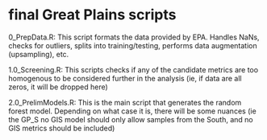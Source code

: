# final Great Plains scripts

0_PrepData.R: This script formats the data provided by EPA. Handles NaNs, checks for outliers, splits into training/testing, performs data augmentation (upsampling), etc.

1.0_Screening.R: This scripts checks if any of the candidate metrics are too homogenous to be considered further in the analysis (ie, if data are all zeros, it will be dropped here)

2.0_PrelimModels.R: This is the main script that generates the random forest model. Depending on what case it is, there will be some nuances (ie the GP_S no GIS model should only allow samples from the South, and no GIS metrics should be included)